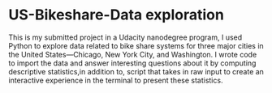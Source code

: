 # US-Bikeshare-Data exploration
This is my submitted project in a Udacity nanodegree program, I used Python to explore data related to bike share systems for three major cities 
in the United States—Chicago, New York City, and Washington. I wrote code to import the data and answer interesting questions about it by computing 
descriptive statistics,in addition to, script that takes in raw input to create an interactive experience in the terminal to present these statistics.
